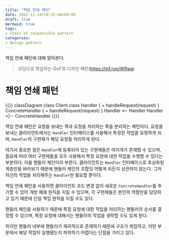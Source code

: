 ```yaml
---
title: "책임 연쇄 패턴"
date: 2022-11-14T19:15:44+09:00
draft: true
mermaid: true
tags:
- chain of responsible pattern
categories:
- design pattern
---
```

책임 연쇄 패턴에 대해 알아본다.
<!--more-->

> 코딩으로 학습하는 GoF의 디자인 패턴(https://inf.run/W9wa)

# 책임 연쇄 패턴

{{<mermaid>}}
classDiagram
    class Client
    class Handler {
        + handleRequest(request)
    }
    ConcreteHandler {
        + handleRequest(request)
    }
    Handler <-- Handler
    Handler <|-- ConcreteHandler
{{</mermaid>}}

책임 연쇄 패턴은 요청을 보내는 쪽과 요청을 처리하는 쪽을 분리하는 패턴이다. 요청을 보내는 클라이언트에서는 `Handler` 인터페이스를 사용해서 특정한 작업을 요청하게 되며, `Handler`의 구현체가 해당 요청을 처리하게 된다.

여기서 중요한 점은 `Handler`에 등록되어 있는 구현체들은 여러개가 존재할 수 있으며, 필요에 따라 여러 구현체들을 모두 사용해서 특정 요청에 대한 작업을 수행할 수 있다는 부분이다. 이를 핸들러 체인이라 부른다. 클라이언트는 `Handler` 인터페이스로 추상화된 계층만을 바라보기 때문에 핸들러 체인의 조합잉 어떻게 되든지 상관하지 않는다. 그저 자신의 작업을 처리해주는 `Handler`만 필요할 뿐이다.

책임 연쇄 패턴을 사용하면 클라이언트 코드 변경 없이 새로운 `ConcreteHandler`를 추가할 수 있어 개방 폐쇄 원칙을 지킬 수 있으며, 각 구현체들은 본인의 역할만을 담당하고 있기 때문에 단일 책임 원칙을 지킬 수도 있다.

핸들러 체인을 사용하기 때문에 특정 요청에 대한 작업을 처리하는 핸들러의 순서를 결정할 수 있으며, 특정 요청에 대해서는 핸들러의 작업을 생략할 수도 있게 된다.

하지만 핸들러 내부에 핸들러가 재귀적으로 존재하기 때문에 구조가 복잡하고, 어떤 부분에서 해당 작업이 실행됐는지 파악하기 어렵다는 단점을 가지고 있다.